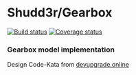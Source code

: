 # Shudd3r/Gearbox
[![Build status](https://github.com/shudd3r/gearbox/workflows/build/badge.svg)](https://github.com/shudd3r/gearbox/actions)
[![Coverage status](https://coveralls.io/repos/github/shudd3r/gearbox/badge.svg?branch=develop)](https://coveralls.io/github/shudd3r/gearbox?branch=develop)
### Gearbox model implementation

Design Code-Kata from [devupgrade.online](https://devupgrade.online)

